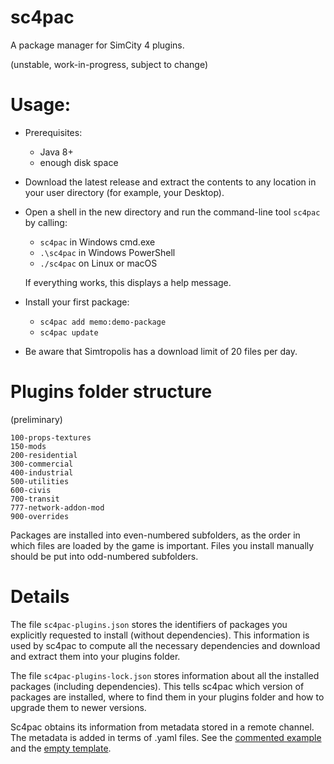 sc4pac
======

A package manager for SimCity 4 plugins.

(unstable, work-in-progress, subject to change)


# Usage:

- Prerequisites:
  - Java 8+
  - enough disk space
- Download the latest release and extract the contents to any location in your user directory (for example, your Desktop).
- Open a shell in the new directory and run the command-line tool `sc4pac` by calling:
  - `sc4pac` in Windows cmd.exe
  - `.\sc4pac` in Windows PowerShell
  - `./sc4pac` on Linux or macOS

  If everything works, this displays a help message.
- Install your first package:
  - `sc4pac add memo:demo-package`
  - `sc4pac update`
- Be aware that Simtropolis has a download limit of 20 files per day.


# Plugins folder structure

(preliminary)

    100-props-textures
    150-mods
    200-residential
    300-commercial
    400-industrial
    500-utilities
    600-civis
    700-transit
    777-network-addon-mod
    900-overrides

Packages are installed into even-numbered subfolders, as the order in which files are loaded by the game is important.
Files you install manually should be put into odd-numbered subfolders.


# Details

The file `sc4pac-plugins.json` stores the identifiers of packages you explicitly requested to install (without dependencies).
This information is used by sc4pac to compute all the necessary dependencies and download and extract them into your plugins folder.

The file `sc4pac-plugins-lock.json` stores information about all the installed packages (including dependencies).
This tells sc4pac which version of packages are installed, where to find them in your plugins folder and how to upgrade them to newer versions.

Sc4pac obtains its information from metadata stored in a remote channel.
The metadata is added in terms of .yaml files.
See the [commented example](channel-testing/yaml/templates/package-template-basic.yaml)
and the [empty template](channel-testing/template-empty.yaml).
